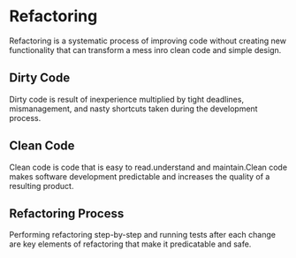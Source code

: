 # Refactoring

Refactoring is a systematic process of improving code without creating new functionality that can transform a mess inro clean code and simple design.

## Dirty Code

Dirty code is result of inexperience multiplied by tight deadlines, mismanagement, and nasty shortcuts taken during the development process.

## Clean Code

Clean code is code that is easy to read.understand and maintain.Clean code makes software development predictable and increases the quality of a resulting product.

## Refactoring Process

Performing refactoring step-by-step and running tests after each change are key elements of refactoring that make it predicatable and safe.